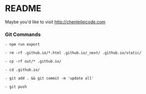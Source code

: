 # README

Maybe you'd like to visit http://chenleileicode.com


### Git Commands

```
- npm run export

- rm -rf .github.io/*.html .github.io/_next/ .github.io/static/

- cp -rf out/* .github.io/

```

```
- cd .github.io/

- git add . && git commit -m 'update all'

- git push

```